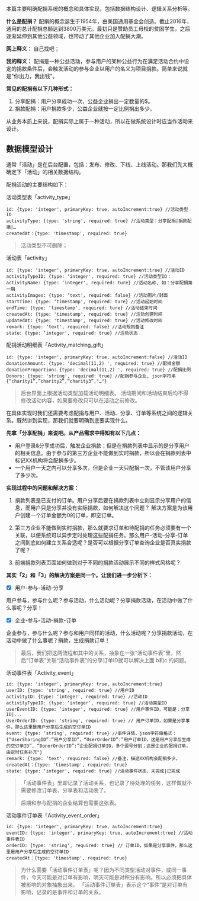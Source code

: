 本篇主要明确配捐系统的概念和具体实现，包括数据结构设计、逻辑关系分析等。

**什么是配捐？**
配捐的概念诞生于1954年，由美国通用基金会创造。截止2016年，通用的总计配捐总额达到3800万美元。最初只是赞助员工母校的贫困学生，之后逐渐延伸到其他公益领域，也带动了其他企业加入配捐大潮。

**网上释义：** 自己找吧；

**我的释义：** 配捐是一种公益活动，参与用户的某种公益行为在满足活动合约中设定的捐款条件后，会触发活动的参与企业以用户的名义为项目捐款。简单来说就是"你出力，我出钱"。


**常见的配捐有以下几种形式：**
1. 分享配捐：用户分享成功一次，公益企业捐出一定数量的$。
2. 捐款配捐：用户捐款多少，公益企业就按一定比例捐出多少。


从业务本质上来说，配捐实际上属于一种活动，所以在做系统设计时应当作活动来设计。


## 数据模型设计

通常「活动」是在后台配置，包括：发布、修改、下线、上线活动。那我们先大概确定下「活动」的相关数据结构。

配捐活动的主要结构如下：

活动类型表「activity_type」
```
id: {type: 'integer', primaryKey: true, autoIncrement:true} //活动类型ID
activityType: {type: 'string', required: true} //活动类型：分享配捐|捐款配捐|…
createdAt：{type: 'timestamp', required: true}
```
> 活动类型不可删除；


活动表「activity」
```
id: {type: 'integer', primaryKey: true, autoIncrement:true} //活动ID
activityTypeID: {type: ‘integer', required: true} //活动类型ID：
activityName: {type: ‘integer', required: ture} //活动名称, 如：分享配捐第一期
activityImages: {type: ‘text', required: false} //活动图片/封面
startTime: {type: ‘timestamp', required: ture} //活动起始时间
endTime: {type: ‘timestamp', required: ture} //活动结束时间
createdAt: {type: 'timestamp', required: true} //活动创建时间
updatedAt: {type: 'timestamp', required: true} //活动修改时间
remark: {type: ‘text', required: false} //活动规则备注
state: {type: ‘integer', required: true} //活动状态
```

配捐活动明细表「Activity_matching_gift」
```
id: {type: 'integer', primaryKey: true, autoIncrement:false} //活动ID
donationAmount: {type: 'decimal(11,2) ', required: true} //配捐金额
donationProportion: {type: 'decimal(11,2) ', required: true} //配捐比例
Donors: {type: 'string', required: true} //配捐参与企业, json字符串 {“charity1”,”charity2”,”charity3”,"…"}
```


> 后台界面上根据活动类型加载活动明细表。
> 活动期间和活动结束后均不得修改活动内容，如果要修改只可以在活动之前修改。



在具体实现时我们还需要考虑配捐与用户、活动、分享、订单等系统之间的逻辑关系。既然讲到实现，那我们就要明确到底要实现什么。

**先拿「分享配捐」来说吧。从产品需求中得知有以下几点：**
- 用户登录&分享成功后，触发企业捐款；但是在捐款列表中显示的是分享用户的相关信息。由于参与的第三方企业不能做到实时捐款，所以会在捐款列表中标记XX机构将会配捐多少。
- 一个用户一天之内可以分享多次，但是企业一天只配捐一次，不管该用户分享了多少次。

**实现过程中的问题和解决方案：**
1. 捐款列表是已支付的订单。用户分享后要在捐款列表中立刻显示分享用户的信息，而用户只是分享并没有实际捐款，如何解决这个问题？
 解决方案是为该用户创建一个订单金额为0的订单，即空订单。

2. 第三方企业不能做到实时捐款，那么就要求订单和待配捐的任务必须要有一个关联，以便系统可以异步定时处理这些配捐任务。那么用户-活动-分享-订单之间到底如何建立关系合适呢？是否可以根据分享订单查询企业是否真实捐款了呢？

3. 前端捐款列表页面如何做到对于不同的捐款活动展示不同的样式风格呢？

**其实「2」和「3」的解决方案是同一个。让我们进一步分析下：**

- [x] 用户-参与-活动-分享 

用户参与，参与什么呢？参与活动，什么活动呢？分享捐款活动，在活动中做了什么事呢？分享！

- [x] 企业-参与-活动-捐款-订单

企业参与，参与什么呢？参与和用户同样的活动，什么活动呢？分享捐款活动，在活动中做了什么事呢？捐款，生成捐款订单！

>最后，我们把这两流程和其中的关系，抽象在一张“活动事件表”里，然后“订单表”关联“活动事件表”的分享订单ID就可以解决上面 b和c 的问题。

活动事件表「Activity_event」
```
id: {type: 'integer', primaryKey: true, autoIncrement:true} 
userID: {type: 'string', required: true} //用户ID
activityID: {type: ‘integer', required: true} //活动ID
activityTypeID: {type: ‘integer', required: true} //活动类型ID
userEventID: {type: ‘integer', required: true} //用户事件ID，可能是：分享ID|...
UserOrderID: {type: 'string', required: true} // 用户订单ID，如果是分享事件，那么这里是用户分享后生成的空订单ID
event: {type: ‘string', required: true} //事件详情，json字符串格式：{“UserSharingID”:”用户分享ID”，“UserOrderID”:”用户订单ID，这是用户分享后生成的空订单ID”, “DonorOrderID”:”企业配捐订单ID，多个逗号分割；这是企业的配捐订单，由定时任务补充"}
remark: {type: ‘text', required: false} //备注，描述XX机构会配捐多少。
createdAt：{type: 'timestamp', required: true}
state: {type: ‘integer', required: true} //活动事件状态，未完成|已完成
```


>「活动事件表」里即记录了活动关系，也记录了待处理的任务，这样做就不需要修改订单表、分享表和活动表了。
>
>后期和参与配捐的企业结算也需要这张表。

活动事件订单表「Activity_event_order」
```
id: {type: 'integer', primaryKey: true, autoIncrement:true} 
eventID: {type: 'integer', primaryKey: true, autoIncrement:true} //活动事件表ID
orderID: {type: 'string', required: true} // 订单ID，如果是分享事件，那么这里是用户分享后生成的空订单ID
createdAt：{type: 'timestamp', required: true}
```
> 为什么需要「活动事件订单表」呢？因为不同类型活动对事件，或同一事件，今天可能是对订单有影响，明天可能是对积分有影响。所以必须把具体被影响的对象抽象出来。
> 「活动事件订单表」表示这个“事件”是对订单有影响，记录的是事件和订单的关系。
